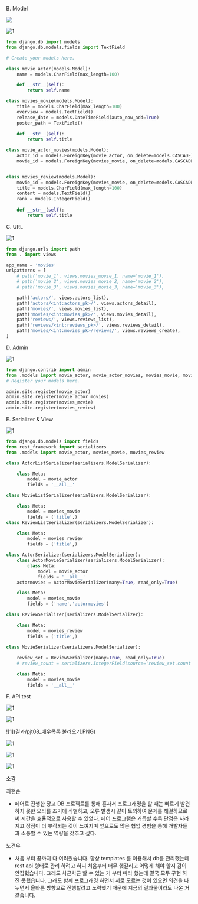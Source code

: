 B. Model

![](1.JPG)

![1](결과/1.PNG)

```python
from django.db import models
from django.db.models.fields import TextField

# Create your models here.

class movie_actor(models.Model):
    name = models.CharField(max_length=100)

    def __str__(self):
        return self.name

class movies_movie(models.Model):
    title = models.CharField(max_length=100)
    overview = models.TextField()
    release_date = models.DateTimeField(auto_now_add=True)
    poster_path = TextField()
    
    def __str__(self):
        return self.title

class movie_actor_movies(models.Model):
    actor_id = models.ForeignKey(movie_actor, on_delete=models.CASCADE)
    movie_id = models.ForeignKey(movies_movie, on_delete=models.CASCADE)


class movies_review(models.Model):
    movie_id = models.ForeignKey(movies_movie, on_delete=models.CASCADE)
    title = models.CharField(max_length=100)
    content = models.TextField()
    rank = models.IntegerField()
    
    def __str__(self):
        return self.title
```



C. URL

![1](결과/2.PNG)

```python
from django.urls import path
from . import views

app_name = 'movies'
urlpatterns = [
    # path('movie_1', views.movies_movie_1, name='movie_1'),
    # path('movie_2', views.movies_movie_2, name='movie_2'),
    # path('movie_3', views.movies_movie_3, name='movie_3'),

    path('actors/', views.actors_list),
    path('actors/<int:actors_pk>/', views.actors_detail),
    path('movies/', views.movies_list),
    path('movies/<int:movies_pk>/', views.movies_detail),
    path('reviews/', views.reviews_list),
    path('reviews/<int:reviews_pk>/', views.reviews_detail),
    path('movies/<int:movies_pk>/reviews/', views.reviews_create),
]
```



D. Admin

![1](결과/3.PNG)

```python
from django.contrib import admin
from .models import movie_actor, movie_actor_movies, movies_movie, movies_review
# Register your models here.

admin.site.register(movie_actor)
admin.site.register(movie_actor_movies)
admin.site.register(movies_movie)
admin.site.register(movies_review)
```



E. Serializer & View

![1](결과/4.PNG)

```python
from django.db.models import fields
from rest_framework import serializers
from .models import movie_actor, movies_movie, movies_review

class ActorListSerializer(serializers.ModelSerializer):

    class Meta:
        model = movie_actor
        fields = '__all__'

class MovieListSerializer(serializers.ModelSerializer):

    class Meta:
        model = movies_movie
        fields = ('title',)
class ReviewListSerializer(serializers.ModelSerializer):

    class Meta:
        model = movies_review
        fields = ('title',)

class ActorSerializer(serializers.ModelSerializer):
    class ActorMovieSerializer(serializers.ModelSerializer):
        class Meta:
            model = movie_actor
            fields = '__all__'
    actormovies = ActorMovieSerializer(many=True, read_only=True)

    class Meta:
        model = movies_movie
        fields = ('name','actormovies')

class ReviewSerializer(serializers.ModelSerializer):

    class Meta:
        model = movies_review
        fields = ('title',)

class MovieSerializer(serializers.ModelSerializer):
    
    review_set = ReviewSerializer(many=True, read_only=True)
    # review_count = serializers.IntegerField(source='review_set.count', read_only=True)

    class Meta:
        model = movies_movie
        fields = '__all__'
```

F. API test

![1](결과/pjt08_리뷰목록.PNG)

![1](결과/pjt08_리뷰상세정보.PNG)

![1](결과/pjt08_배우목록 불러오기.PNG)

![1](결과/pjt08_배우상세정보.PNG)

![1](결과/pjt08_영화목록.PNG)

![1](결과/pjt08_영화상세정보.PNG)



소감



최현준

* 페어로 진행한 장고 DB 프로젝트를 통해 혼자서 프로그래밍을 할 때는 빠르게 발견하지 못한 오타를 조기에 식별하고, 오류 발생시 같이 토의하여 문제를 해결하므로써 시간을 효율적으로 사용할 수 있었다. 페어 프로그램은 거듭할 수록 단점은 사라지고 장점이 더 부각되는 것이 느껴지며 앞으로도 많은 협업 경험을 통해 개발자들과 소통할 수 있는 역량을 갖추고 싶다.



노건우

* 처음 부터 끝까지 다 어려웠습니다. 항상 templates 를 이용해서 db를 관리했는데 rest api 형태로 관리 하려고 하니  처음부터 너무 헷갈리고 어떻게 해야 할지 감이 안잡혔습니다. 그래도 차근차근 할 수 있는 거 부터 따라 했는데 결국 모두 구현 하진 못했습니다. 그래도 함께 프로그래밍 하면서 서로 모르는 것이 있으면 의견을 나누면서 올바른 방향으로 진행할려고 노력했기 때문에 지금의 결과물이라도 나온 거 같습니다.

